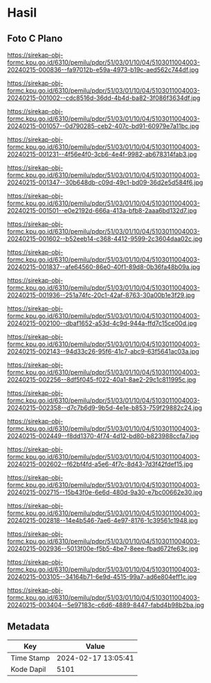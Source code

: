 # Hasil

## Foto C Plano

https://sirekap-obj-formc.kpu.go.id/6310/pemilu/pdpr/51/03/01/10/04/5103011004003-20240215-000836--fa97012b-e59a-4973-b19c-aed562c744df.jpg

https://sirekap-obj-formc.kpu.go.id/6310/pemilu/pdpr/51/03/01/10/04/5103011004003-20240215-001002--cdc8516d-36dd-4b4d-ba82-3f086f3634df.jpg

https://sirekap-obj-formc.kpu.go.id/6310/pemilu/pdpr/51/03/01/10/04/5103011004003-20240215-001057--0d790285-ceb2-407c-bd91-60979e7a11bc.jpg

https://sirekap-obj-formc.kpu.go.id/6310/pemilu/pdpr/51/03/01/10/04/5103011004003-20240215-001231--4f56e4f0-3cb6-4e4f-9982-ab678314fab3.jpg

https://sirekap-obj-formc.kpu.go.id/6310/pemilu/pdpr/51/03/01/10/04/5103011004003-20240215-001347--30b648db-c09d-49c1-bd09-36d2e5d584f6.jpg

https://sirekap-obj-formc.kpu.go.id/6310/pemilu/pdpr/51/03/01/10/04/5103011004003-20240215-001501--e0e2192d-666a-413a-bfb8-2aaa6bd132d7.jpg

https://sirekap-obj-formc.kpu.go.id/6310/pemilu/pdpr/51/03/01/10/04/5103011004003-20240215-001602--b52eeb14-c368-4412-9599-2c3604daa02c.jpg

https://sirekap-obj-formc.kpu.go.id/6310/pemilu/pdpr/51/03/01/10/04/5103011004003-20240215-001837--afe64560-86e0-40f1-89d8-0b36fa48b09a.jpg

https://sirekap-obj-formc.kpu.go.id/6310/pemilu/pdpr/51/03/01/10/04/5103011004003-20240215-001936--251a74fc-20c1-42af-8763-30a00b1e3f29.jpg

https://sirekap-obj-formc.kpu.go.id/6310/pemilu/pdpr/51/03/01/10/04/5103011004003-20240215-002100--dbaf1652-a53d-4c9d-944a-ffd7c15ce00d.jpg

https://sirekap-obj-formc.kpu.go.id/6310/pemilu/pdpr/51/03/01/10/04/5103011004003-20240215-002143--94d33c26-95f6-41c7-abc9-63f5641ac03a.jpg

https://sirekap-obj-formc.kpu.go.id/6310/pemilu/pdpr/51/03/01/10/04/5103011004003-20240215-002256--8df5f045-f022-40a1-8ae2-29c1c811995c.jpg

https://sirekap-obj-formc.kpu.go.id/6310/pemilu/pdpr/51/03/01/10/04/5103011004003-20240215-002358--d7c7b6d9-9b5d-4e1e-b853-759f29882c24.jpg

https://sirekap-obj-formc.kpu.go.id/6310/pemilu/pdpr/51/03/01/10/04/5103011004003-20240215-002449--f8dd1370-4f74-4d12-bd80-b823988ccfa7.jpg

https://sirekap-obj-formc.kpu.go.id/6310/pemilu/pdpr/51/03/01/10/04/5103011004003-20240215-002602--f62bf4fd-a5e6-4f7c-8d43-7d3f42fdef15.jpg

https://sirekap-obj-formc.kpu.go.id/6310/pemilu/pdpr/51/03/01/10/04/5103011004003-20240215-002715--15b43f0e-6e6d-480d-9a30-e7bc00662e30.jpg

https://sirekap-obj-formc.kpu.go.id/6310/pemilu/pdpr/51/03/01/10/04/5103011004003-20240215-002818--14e4b546-7ae6-4e97-8176-1c39561c1948.jpg

https://sirekap-obj-formc.kpu.go.id/6310/pemilu/pdpr/51/03/01/10/04/5103011004003-20240215-002936--5013f00e-f5b5-4be7-8eee-fbad672fe63c.jpg

https://sirekap-obj-formc.kpu.go.id/6310/pemilu/pdpr/51/03/01/10/04/5103011004003-20240215-003105--34164b71-6e9d-4515-99a7-ad6e804eff1c.jpg

https://sirekap-obj-formc.kpu.go.id/6310/pemilu/pdpr/51/03/01/10/04/5103011004003-20240215-003404--5e97183c-c6d6-4889-8447-fabd4b98b2ba.jpg


## Metadata

| Key        | Value               |
| ---------- | ------------------- |
| Time Stamp | 2024-02-17 13:05:41 |
| Kode Dapil | 5101                |



